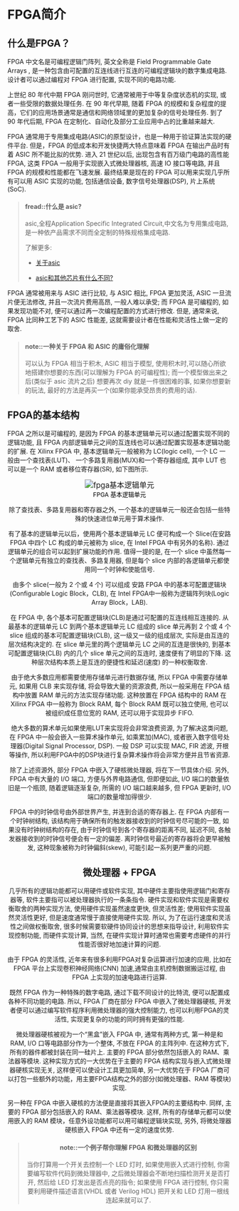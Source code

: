 # FPGA简介

## 什么是FPGA？

FPGA 中文名是可编程逻辑门阵列,  英文全称是 Field Programmable Gate Arrays , 是一种包含由可配置的互连线进行互连的可编程逻辑块的数字集成电路. 设计者可以通过编程对 FPGA 进行配置, 实现不同的电路功能. 

上世纪 80 年代中期 FPGA 刚问世时, 它通常被用于中等复杂度状态机的实现, 或者一些受限的数据处理任务. 在 90 年代早期, 随着 FPGA 的规模和复杂程度的提高，它们的应用场景通常是通信和网络领域里的更加复杂的信号处理任务. 到了 90 年代后期, FPGA 在定制化、自动化及部分工业应用中占的比重越来越大. 

FPGA 通常用于专用集成电路(ASIC)的原型设计，也是一种用于验证算法实现的硬件平台. 但是，FPGA 的低成本和开发快捷两大特点意味着 FPGA 在输出产品时有着 ASIC 所不能比拟的优势.  进入 21 世纪以后, 出现包含有百万级门电路的高性能 FPGA, 这类 FPGA 一般用于实现嵌入式微处理器核, 高速 IO 接口等电路, 并且 FPGA 的规模和性能都在飞速发展. 最终结果是现在的 FPGA 可以用来实现几乎所有可以用 ASIC 实现的功能, 包括通信设备, 数字信号处理器(DSP), 片上系统(SoC). 

> #### fread::什么是 asic? 
>
> asic,全程Application Specific Integrated Circuit,中文名为专用集成电路, 是一种依产品需求不同而全定制的特殊规格集成电路.
>
> 了解更多:
>
> * [关于asic](https://zh.wikipedia.org/wiki/%E7%89%B9%E6%AE%8A%E6%87%89%E7%94%A8%E7%A9%8D%E9%AB%94%E9%9B%BB%E8%B7%AF) 
>
> * [asic和其他芯片有什么不同?](http://www.elecfans.com/d/672204.html)

FPGA 通常被用来与 ASIC 进行比较, 与 ASIC 相比, FPGA 更加灵活, ASIC 一旦流片便无法修改, 并且一次流片费用高昂, 一般人难以承受; 而 FPGA 是可编程的, 如果发现功能不对, 便可以通过再一次编程配置的方式进行修改. 但是, 通常来说, FPGA 比同种工艺下的 ASIC 性能差, 这就需要设计者在性能和灵活性上做一定的取舍. 

> #### note::一种关于 FPGA 和  ASIC 的庸俗化理解
>
> 可以认为 FPGA 相当于积木, ASIC 相当于模型, 使用积木时,可以随心所欲地搭建你想要的东西(可以理解为 FPGA 的可编程性); 而一个模型做出来之后(类似于 asic 流片之后) 想要再次 diy 就是一件很困难的事, 如果你想要新的玩法, 最好的方法是再买一个(如果你能承受昂贵的费用的话).

## FPGA的基本结构

FPGA 之所以是可编程的, 是因为 FPGA 的基本逻辑单元可以通过配置实现不同的逻辑功能, 且 FPGA 内部逻辑单元之间的互连线也可以通过配置实现基本逻辑功能的扩展. 在 Xilinx FPGA 中, 基本逻辑单元一般被称为 LC(logic cell), 一个 LC 一般由一个查找表(LUT)、 一个多路复用器(MUX)和一个寄存器组成, 其中 LUT 也可以是一个 RAM 或者移位寄存器(SR), 如下图所示. 

<div align ="center"><img src="/img/lab0/02.png" alt="fpga基本逻辑单元" style="zoom:120%;" /><div align ="center">


<center style="color:#000000;font-size:10pt;">FPGA 基本逻辑单元</center>

除了查找表、多路复用器和寄存器之外, 一个基本的逻辑单元一般还会包括一些特殊的快速进位单元用于算术操作.

有了基本的逻辑单元以后，使用两个基本逻辑单元 LC 便可构成一个 Slice(在安路FPGA 中四个 LC 构成的单元被称为 slice, 在 Intel FPGA 中有另外的名称). 通过逻辑单元的组合可以起到扩展功能的作用. 值得一提的是, 在一个 slice 中虽然每一个逻辑单元有独立的查找表、多路复用器, 但是每个 slice 内部的各逻辑单元都使用同一个时钟和使能信号. 

由多个 slice(一般为 2 个或 4 个) 可以组成 安路 FPGA 中的基本可配置逻辑块(Configurable Logic Block，CLB), 在 Intel FPGA中一般称为逻辑阵列块(Logic Array Block，LAB).

在 FPGA 中, 各个基本可配置逻辑块(CLB)是通过可配置的互连线相互连接的. 从最基本的逻辑单元 LC 到两个基本逻辑单元 LC 组成的 slice 单元再到 2 个或 4 个 slice 组成的基本可配置逻辑块(CLB), 这一级又一级的组成层次, 实际是由互连的层次结构决定的. 在 slice 单元里的两个逻辑单元 LC 之间的互连是很快的, 到基本可配置逻辑块(CLB) 内的几个 slice 单元之间的互连时, 速度便有了明显的下降. 这种层次结构本质上是互连的便捷性和延迟(速度) 的一种权衡取舍. 

由于绝大多数应用都需要使用存储单元进行数据存储, 所以 FPGA 中需要存储单元, 如果用 CLB 来实现存储, 将会导致大量的资源浪费, 所以一般采用在 FPGA 结构中放置 RAM 单元的方法实现存储功能. 这种放置在 FPGA 结构中的 RAM 在 Xilinx FPGA 中一般称为 Block RAM, 每个 Block RAM 既可以独立使用, 也可以被组织成任意位宽的 RAM, 还可以用于实现异步 FIFO.

绝大多数的算术单元如果使用LUT来实现将会非常浪费资源, 为了解决这类问题, 在 FPGA 中一般会嵌入一些算术操作单元, 如乘累加(MAC), 或者嵌入数字信号处理器(Digital Signal Processor, DSP). 一般 DSP 可以实现 MAC, FIR 滤波, 开根等操作, 所以利用FPGA中的DSP块进行复杂算术操作将会非常方便并且节省资源.

除了上述资源外, 部分 FPGA 中嵌入了硬核微处理器, 将在下一节具体介绍. 另外, FPGA 中有大量的 I/O 端口, 方便与外界电路通信, 但即便如此, I/O 端口的数量依旧是一个瓶颈, 随着逻辑逐渐复杂, 所需的 I/O 端口越来越多, 但 FPGA 更新时, I/O 端口的数量增加得很少.

FPGA 中的时钟信号由外部世界产生, 并连到合适的寄存器上. 在 FPGA 内部有一个时钟树结构, 该结构用于确保所有的触发器接收到的时钟信号尽可能的一致, 如果没有时钟树结构的存在, 由于时钟信号到各个寄存器的距离不同, 延迟不同, 各触发器接收到的时钟信号便会有一定的偏差. 离时钟信号最近的寄存器将会更早被触发, 这种现象被称为时钟偏斜(skew), 可能引起一系列更严重的问题.

## 微处理器 + FPGA 

几乎所有的逻辑功能都可以用硬件或软件实现, 其中硬件主要指使用逻辑门和寄存器等, 软件主要指可以被处理器执行的一条条指令. 硬件实现和软件实现是需要权衡取舍的两种实现方法, 使用硬件实现虽然速度更快, 但灵活性差; 使用软件实现虽然灵活性更好, 但是速度通常慢于直接使用硬件实现. 所以, 为了在运行速度和灵活性之间做权衡取舍, 很多时候需要软硬件协同设计的思想来指导设计, 利用软件实现控制功能, 而硬件实现计算, 当然, 在硬件实现计算时通常也需要考虑硬件的并行性能否很好地加速计算的问题.

由于 FPGA 的灵活性, 近年来有很多利用FPGA对复杂运算进行加速的应用, 比如在 FPGA 平台上实现卷积神经网络(CNN) 加速,通常由主机控制数据搬运过程, 由 FPGA 上实现的加速电路进行运算.

既然 FPGA 作为一种特殊的数字电路, 通过下载不同设计的比特流, 便可以配置成各种不同功能的电路. 所以, FPGA 厂商在部分 FPGA 中嵌入了微处理器硬核, 开发者便可以通过编写软件程序利用微处理器的强大控制能力, 也可以利用FPGA的灵活性, 实现更复杂的功能的同时拥有更强的性能.

微处理器硬核被视为一个“黑盒”嵌入 FPGA 中, 通常有两种方式, 第一种是和 RAM, I/O 口等电路部分作为一个整体, 不放在 FPGA 的主阵列中. 在这种方式下, 所有的器件都被封装在同一硅片上. 主要的 FPGA 部分依然包括嵌入的 RAM、乘法器等模块. 这种实现方式的一大优势在于主要的 FPGA 结构实现与嵌入式微处理器硬核实现无关, 这样便可以使设计工具更加简单, 另一大优势在于 FPGA 厂商可以打包一些额外的功能，用主要FPGA结构之外的部分(如微处理器、RAM 等模块) 实现.

另一种在 FPGA 中嵌入硬核的方法便是直接将其嵌入FPGA的主要结构中. 同样, 主要的 FPGA 部分包括嵌入的 RAM、乘法器等模块. 这样, 所有的存储单元都可以使用嵌入的 RAM 模块，任意外设功能都可以用可编程逻辑块实现, 另外, 将微处理器硬核嵌入 FPGA 中还有一定的速度优势.

> #### note::一个例子帮你理解 FPGA 和微处理器的区别
>
> 当你打算用一个开关去控制一个 LED 灯时, 如果使用嵌入式进行控制, 你需要编写软件代码到微处理器中, 之后微处理器会不断地扫描检测开关是否打开, 然后给 LED 灯发出是否点亮的指令; 如果使用 FPGA 进行控制, 你只需要利用硬件描述语言(VHDL 或者 Verilog HDL) 把开关和 LED 灯用一根线连起来就可以了. 